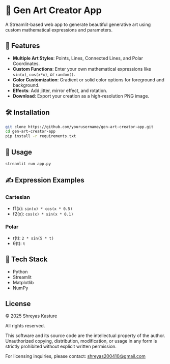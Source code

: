 
# 🎨 Gen Art Creator App

A Streamlit-based web app to generate beautiful generative art using custom mathematical expressions and parameters.

## 🚀 Features

- **Multiple Art Styles**: Points, Lines, Connected Lines, and Polar Coordinates.
- **Custom Functions**: Enter your own mathematical expressions like `sin(x)`, `cos(x*x)`, or `random()`.
- **Color Customization**: Gradient or solid color options for foreground and background.
- **Effects**: Add jitter, mirror effect, and rotation.
- **Download**: Export your creation as a high-resolution PNG image.

## 🛠️ Installation

```bash
git clone https://github.com/yourusername/gen-art-creator-app.git
cd gen-art-creator-app
pip install -r requirements.txt
```

## 🧪 Usage

```bash
streamlit run app.py
```

## ✍️ Expression Examples

### Cartesian
- f1(x): `sin(x) * cos(x * 0.5)`
- f2(x): `cos(x) * sin(x * 0.1)`

### Polar
- r(t): `2 * sin(5 * t)`
- θ(t): `t`

## 🧰 Tech Stack

- Python
- Streamlit
- Matplotlib
- NumPy

## License

© 2025 Shreyas Kasture

All rights reserved.

This software and its source code are the intellectual property of the author. Unauthorized copying, distribution, modification, or usage in any form is strictly prohibited without explicit written permission.

For licensing inquiries, please contact: shreyas200410@gmail.com
